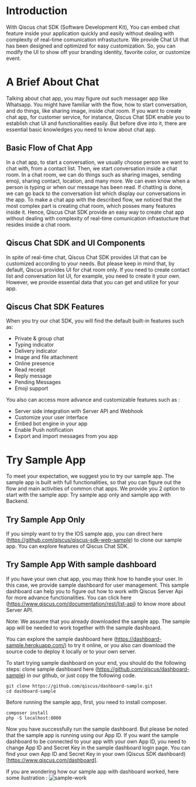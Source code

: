 # Introduction

With Qiscus chat SDK (Software Development Kit), You can embed chat feature inside your application quickly and easily without dealing with complexity of real-time comunication infrastucture. We provide Chat UI that has been designed and optimized for easy customization. So, you can modify the UI to show off your branding identity, favorite color, or customize event.

# A Brief About Chat

Talking about chat app, you may figure out such messager app like Whatsapp. You might have familiar with the flow, how to start conversation, and do things, like sharing image, inside chat room.  If you want to create chat app, for customer service, for instance, Qiscus Chat SDK enable you to establish chat UI and  functionalities easily. But before dive into it, there are essential basic knowledges you need to know about chat app.

## Basic Flow of Chat App

In a chat app, to start a conversation, we usually choose person we want to chat with, from a contact list. Then, we start conversation inside a chat room. In a chat room, we can do things such as sharing images, sending emoji, sharing contact, location, and many more. We can even know when a person is typing or when our message has been read. If chatting is done, we can go back to the conversation list which display our conversations in the app.
To make a chat app with the described flow, we noticed that the most complex part is creating chat room, which posses many features inside it. Hence, Qiscus Chat SDK provide an easy way to create chat app without dealing with  complexity of real-time comunication infrastucture that resides inside a chat room.

## Qiscus Chat SDK and UI Components

In spite of real-time chat, Qiscus Chat SDK provides UI that can be customized according to your needs. But please keep in mind that, by default, Qiscus provides UI for chat room only. If you need to create contact list and conversation list UI, for example, you need to create it your own. However, we provide essential data that you can get and utilize for your app.


## Qiscus Chat SDK Features

When you try our chat SDK, you will find the default built-in features such as:

* Private & group chat
* Typing indicator
* Delivery indicator 
* Image and file attachment
* Online presence 
* Read receipt 
* Reply message 
* Pending Messages
* Emoji support

You also can access more advance and customizable features such as :

* Server side integration with Server API and Webhook
* Customize your user interface 
* Embed bot engine in your app
* Enable Push notification
* Export and import messages from you app

# Try Sample App

To meet your expectation, we suggest you to try our sample app. The sample app is built with full functionalities, so that you can figure out the flow and main activities of common chat apps.  We provide you 2 option to start with the sample app: Try sample app only and sample app with Backend.

## Try Sample App Only

If you simply want to try the IOS sample app, you can direct here (https://github.com/qiscus/qiscus-sdk-web-sample) to clone our sample app. You can explore features of Qiscus Chat SDK.

## Try Sample App With sample dashboard

If you have your own chat app, you may think how to handle your user. In this case, we provide sample dashboard for user management. This sample dashboard can help you to figure out how to work with Qiscus Server Api for more advance functionalities. You can click here (https://www.qiscus.com/documentation/rest/list-api) to know more about Server API.


Note: We assume that you already downloaded the sample app. The sample app will be needed to work together with the sample dashboard.


You can explore the sample dashboard here (https://dashboard-sample.herokuapp.com/) to try it online, or you also can download the source code to deploy it locally or to your own server.

To start trying sample dashboard on your end, you should do the following steps:
clone sample dashboard here (https://github.com/qiscus/dashboard-sample) in our github, or just copy the following code.

```
git clone https://github.com/qiscus/dashboard-sample.git
cd dashboard-sample
```

Before running the sample app, first, you need to install composer. 

```
composer install
php -S localhost:8000
```

Now you have successfully run the sample dashboard. But please be noted that the sample app is running using our App ID. If you want the sample dashboard to be connected to your app with your own App ID, you need to change App ID and Secret Key in the sample dashboard login page. You can find your own App ID and Secret Key in your own (Qiscus SDK dashboard)[https://www.qiscus.com/dashboard].

If you are wondering how our sample app with dashboard worked, here some ilustration :
![sample-work](https://raw.githubusercontent.com/qiscus/qiscus-sdk-ios/develop/screenshots/how-sample-work.png)


